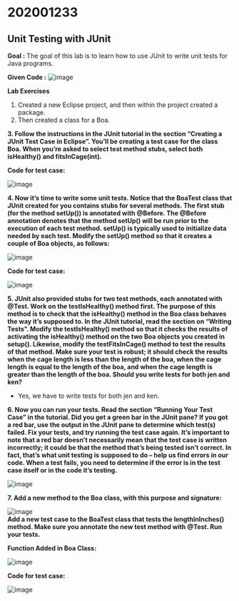 # 202001233  

## Unit Testing with JUnit  

**Goal :**
The goal of this lab is to learn how to use JUnit to write unit tests for Java programs.  

**Given Code :**
![image](https://user-images.githubusercontent.com/75676753/233314119-38e0c42d-a9c6-459a-b192-050398820c37.png)  

**Lab Exercises**  

1. Created a new Eclipse project, and then within the project created a package.   
2. Then created a class for a Boa.  

**3. Follow the instructions in the JUnit tutorial in the section “Creating a JUnit Test Case in Eclipse”. You’ll be creating a test case for the class Boa. When you’re asked to select test method stubs, select both isHealthy() and fitsInCage(int).**  

  **Code for test case:**  

![image](https://user-images.githubusercontent.com/75676753/233315560-f8d5cf13-e31a-449e-9129-ef9588892927.png)  

**4. Now it’s time to write some unit tests. Notice that the BoaTest class that JUnit created for you contains stubs for several methods. The first stub (for the method setUp()) is annotated with @Before. The @Before annotation denotes that the method setUp() will be run prior to the execution of each test method. setUp() is typically used to initialize data needed by each test. Modify the setUp() method so that it creates a couple of Boa objects, as follows:**  

![image](https://user-images.githubusercontent.com/75676753/233318124-81332510-5a23-457d-bc4d-2df42af4135c.png)


  **Code for test case:**  
  
![image](https://user-images.githubusercontent.com/75676753/233316460-2c3dc7dc-887b-48d7-8b55-58a7e70266d3.png)

**5. JUnit also provided stubs for two test methods, each annotated with @Test. Work on the testIsHealthy() method first. The purpose of this method is to check that the isHealthy() method in the Boa class behaves the way it’s supposed to. In the JUnit tutorial, read the section on “Writing Tests”. Modify the testIsHealthy() method so that it checks the results of activating the isHealthy() method on the two Boa objects you created in setup(). Likewise, modify the testFitsInCage() method to test the results of that method. Make sure your test is robust; it should check the results when the cage length is less than the length of the boa, when the cage length is equal to the length of the boa, and when the cage length is greater than the length of the boa. Should you write tests for both jen and ken?**  

   - Yes, we have to write tests for both jen and ken.  

**6. Now you can run your tests. Read the section “Running Your Test Case” in the tutorial. Did you get a green bar in the JUnit pane? If you got a red bar, use the output in the JUnit pane to determine which test(s) failed. Fix your tests, and try running the test case again. It’s important to note that a red bar doesn’t necessarily mean that the test case is written incorrectly; it could be that the method that’s being tested isn’t correct. In fact, that’s what unit testing is supposed to do – help us find errors in our code. When a test fails, you need to determine if the error is in the test case itself or in the code it’s testing.**  

![image](https://user-images.githubusercontent.com/75676753/233320495-5110df33-972b-4316-8028-7d1c1846fdba.png)

**7. Add a new method to the Boa class, with this purpose and signature:**  

![image](https://user-images.githubusercontent.com/75676753/233320978-ced2b07b-754f-4b4a-a9e2-e79e3538168e.png)  
**Add a new test case to the BoaTest class that tests the lengthInInches() method. Make sure you annotate the new test method with @Test. Run your tests.**   

  **Function Added in Boa Class:**   
    
![image](https://user-images.githubusercontent.com/75676753/233321396-9010171a-d5c4-411e-a91f-e1aeef333875.png)  

  **Code for test case:**  
  
![image](https://user-images.githubusercontent.com/75676753/233321756-46ee0b68-82b0-41db-9664-9dbada336d9b.png)





